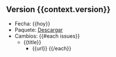 ## Version {{context.version}}
- Fecha: {{hoy}}
- Paquete: [Descargar](https://www.npmjs.com/package/autoforce/v/{{context.version}})
- Cambios:
    {{#each issues}}
    * {{title}}
        - {{url}}
    {{/each}}